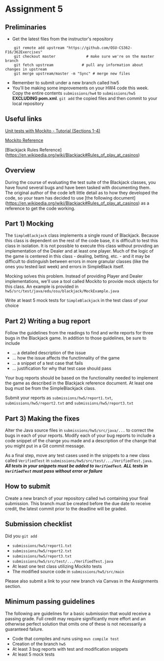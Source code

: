 # Assignment 5

## Preliminaries

* Get the latest files from the instructor's repository
~~~
    git remote add upstream "https://github.com/OSU-CS362-F16/362Exercises"
    git checkout master              # make sure we're on the master branch
    git fetch upstream             # pull any information about changes in upstream
    git merge upstream/master -m "Sync" # merge new files
~~~
* Remember to submit under a new branch called hw5
* You'll be making some improvements on your HW4 code this week.  Copy
the entire contents `submissions/hw4` to `submissions/hw5` **EXCLUDING pom.xml**.  `git add`
the copied files and then commit to your local repository


## Useful links

[Unit tests with Mockito - Tutorial (Sections 1-4)](http://www.vogella.com/tutorials/Mockito/article.html)

[Mockito Reference](http://site.mockito.org/mockito/docs/current/org/mockito/Mockito.html)

[Blackjack Rules Reference] (https://en.wikipedia.org/wiki/Blackjack#Rules_of_play_at_casinos)
## Overview

During the course of evaluating the test suite of the Blackjack
classes, you have found several bugs and have been tasked with documenting
them.  The original author of the code left little detail as to how
they developed the code, so your team has decided to use [the following
document]
(https://en.wikipedia.org/wiki/Blackjack#Rules_of_play_at_casinos) as
a reference to get the code working.


## Part 1) Mocking 

The `SimpleBlackjack` class implements a single round of Blackjack.
Because this class is dependent on the rest of the code base, it is
difficult to test this class in isolation.  It is not possible to
execute this class without providing an implementation of the Dealer
and at least one player.  Much of the logic of the game is centered in
this class - dealing, betting, etc. - and it may be difficult to
distinguish between errors in more granular classes (like the ones you
tested last week) and errors in SimpleBlack itself.

Mocking solves this problem.  Instead of providing Player and Dealer
implementations, we'll use a tool called Mockito to provide mock
objects for this class.  An example is provided in `hw5/src/test/java/edu/osu/blackjack/MockExample.java`

Write at least 5 mock tests for `SimpleBlackjack` in the test class of your choice 

## Part 2) Writing a bug report

Follow the guidelines from the readings to find and write reports for
three bugs in the Blackjack game. In addition to those guidelines, be sure to include

* ... a detailed description of the issue
* ... how the issue affects the functinnality of the game
* ... a snippet of a test case that fails
* ... justification for why that test case should pass

Your bug reports should be based on the functionality needed to implement the game as described in the Blackjack reference document. At least one bug must be from the SimpleBlackjack class. 

Submit your reports as
`submissions/hw5/report1.txt`, `submissions/hw5/report2.txt` and
`submissions/hw5/report3.txt`


## Part 3) Making the fixes

Alter the Java source files in `submissions/hw5/src/java/...` to correct the bugs in each of your reports. Modify each of your bug reports to include a code snippet of the change you made and a description of the change that you might put in a Git commit message.

As a final step, move any test cases used in the snippets to a new class called `VerifiedTest` in `submissions/hw5/src/test/.../VerifiedTest.java`.  ***All tests in your snippets must be added to `VerifiedTest`.  ALL tests in `VerifiedTest` must pass without error or failure***

## How to submit

Create a new branch of your repository called `hw5` containing your
final submission.  This branch must be created before the due date to
receive credit, the latest commit prior to the deadline will be graded.

## Submission checklist 

Did you `git add`

* `submissions/hw5/report1.txt`
* `submissions/hw5/report2.txt`
* `submissions/hw5/report3.txt`
* `submissions/hw5/src/test/.../VerifiedTest.java`
*  At least one test class utilizing Mockito tests
*  The modified source code in `submissions/hw5/src/main`

Please also submit a link to your new branch via Canvas in the Assignments section.

## Minimum passing guidelines

The following are guidelines for a basic submission that would receive a passing grade. Full credit may require significantly more effort and an otherwise perfect solution that omits one of these is not necessarily a guaranteed failure.

*  Code that compiles and runs using `mvn compile test`
*  Creation of the branch `hw5`
*  At least 3 bug reports with test and modification snippets
*  At least 5 mock tests





